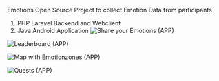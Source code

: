 Emotions 
Open Source Project to collect Emotion Data from participants

1) PHP Laravel Backend and Webclient
2) Java Android Application
![Share your Emotions (APP)](1.png)

![Leaderboard (APP)](2.png)

![Map with Emotionzones (APP)](4.jpg)

![Quests (APP)](5.jpg)
